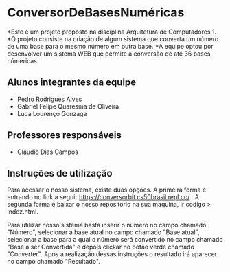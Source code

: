 # ConversorDeBasesNuméricas

*Este é um projeto proposto na disciplina Arquitetura de Computadores 1. 
*O projeto consiste na criação de algum sistema que converta um número de uma base para o mesmo número em outra base.
*A equipe optou por desenvolver um sistema WEB que permite a conversão de até 36 bases númericas.


## Alunos integrantes da equipe

* Pedro Rodrigues Alves
* Gabriel Felipe Quaresma de Oliveira
* Luca Lourenço Gonzaga

## Professores responsáveis

* Cláudio Dias Campos

## Instruções de utilização

Para acessar o nosso sistema, existe duas opções. A primeira forma é entrando no link a seguir https://conversorbit.cs50brasil.repl.co/ . A segunda forma é baixar o nosso repositorio na sua maquina, ir codigo > indez.html.

Para utilizar nosso sistema basta inserir o número no campo chamado "Número", selecionar a base atual no campo chamado "Base atual", selecionar a base para a qual o número será convertido no campo chamado "Base a ser Convertida" e depois clickar no botão verde chamado "Converter". Após a realização dessas instruções o resultado irá aparecer no campo chamado "Resultado".
